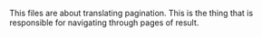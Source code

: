 This files are about translating pagination. This is the thing that is responsible for navigating through pages of result.